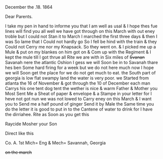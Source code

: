 December the .18. 1864

Dear Parents.

I take my pen in hand to informe you that I am well as usal & I hope thes fue lines will find you all well we have got through on this March with out eney troble but I could not Stan it to March I marched the first three days & then I was So lame that I Could not hardly go So I fell be hind with the train & they Could not Cerry me nor my Knapsack. So they went on. & I picked me up a Mule & put on my blankes on him got on & Com up with the Regiment & I kept the mule till I got thrue all Rite  we are with in Six miles of ~~Svanan~~ Savanah nere the atlantic Oshion I gess we will Soon be in to Savanah thare hes ben Some hard firing for a week but we do not here much now I hope we will Soon get the place for we do not get much to eat. the South part of georgia is low flat swampy land the water is very poor. we Started from atlanta the 16 of November & got through the 10 of December  each man Carrys his one tent dog tent the wether is nice & warm  Father & Mother you Most Sent Me a Sheat of paper & envelope & a Stampe in your letter for I heve not got nun we was not lowed to Carry eney on this March & I want you to Send me a half pound of ginger Send it by Male the Same time you do the letter it is good to put in to the Cantene of water to drink for I have the dirriahee. Rite as Soon as you get this  

Raycide Mosher your Son  

Direct like this 

Co. A. 1st Mich= Eng & Mech= Savannah, Georgia 

~~on the march~~